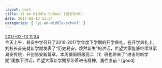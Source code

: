 ```yaml
---
layout: post
title: Yi An Middle School (易安中学)
date: 2017-02-13 11:34
categories: [ 'yi-an-middle-school' ]
---
```


<div class="weibo-info">
  <a href="http://weibo.com/6074218720/Evk78i0lp">2017-02-13 11:34</a>
</div>
今天上午，易安中学召开了2016-2017学年度下学期的开学典礼，在开学典礼上，刘校长首先就新学期发表了“历史易安，焕然新生”的讲话，希望大家能够继续继承易安传统，开创易安新篇章。本周值周班级高二（1）班也带来了“进击的新学期”国旗下讲话，希望大家新学期都带着进击精神，勇往直前！[good]
